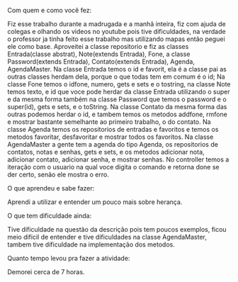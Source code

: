 
Com quem e como você fez:

Fiz esse trabalho durante a madrugada e a manhã inteira, fiz com ajuda de colegas e olhando os videos no youtube pois tive dificuldades, na verdade o professor ja tinha feito esse trabalho mas utilizando mapas então peguei ele como base. Aproveitei  a classe repositorio e fiz as classes Entrada(classe abstrat), Note(extends Entrada), Fone, a classe Password(extends Entrada), Contato(extends Entrada), Agenda, AgendaMaster.
Na classe Entrada temos o id e favorit, ela é a classe pai as outras classes herdam dela, porque o que todas tem em comum é o id;
Na classe Fone temos o idfone, numero, gets e sets e o tostring,  na classe Note temos texto, e id que voce pode herdar da classe Entrada utilizando o super e da mesma forma também na classe Password que temos o password e o super(id), gets e sets, e o toString.
Na classe Contato da mesma forma das outras podemos herdar o id, e tambem temos os metodos addfone, rmfone e mostrar bastante semelhante ao primeiro trabalho, o do contato. Na classe Agenda temos os repositorios de entradas e favoritos e temos os metodos favoritar, desfavoritar e mostrar todos os favoritos.
Na classe AgendaMaster a gente tem a agenda do tipo Agenda, os repositorios de contatos, notas e senhas, gets e sets, e os metodos adicionar nota, adicionar contato, adicionar senha, e mostrar senhas.
No controller temos a iteração com o usuario na qual voce digita o comando e retorna done se der certo, senão ele mostra o erro.

O que aprendeu e sabe fazer:

Aprendi a utilizar e entender um pouco mais sobre herança.

O que tem dificuldade ainda:

Tive dificuldade na questão da descrição pois tem poucos exemplos, ficou meio dificil de entender e tive dificuldades na classe AgendaMaster, tambem tive dificuldade na implementação dos metodos. 

Quanto tempo levou pra fazer a atividade: 

Demorei cerca de 7 horas.
